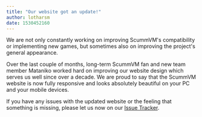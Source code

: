 ```yaml
---
title: "Our website got an update!"
author: lotharsm
date: 1530452160
---
```


We are not only constantly working on improving ScummVM's compatibility or implementing new games, but sometimes also on improving the project's general appearance.

Over the last couple of months, long-term ScummVM fan and new team member Mataniko worked hard on improving our website design which serves us well since over a decade. We are proud to say that the ScummVM website is now fully responsive and looks absolutely beautiful on your PC and your mobile devices.

If you have any issues with the updated website or the feeling that something is missing, please let us now on our [Issue Tracker](https://github.com/scummvm/scummvm-web/issues).

